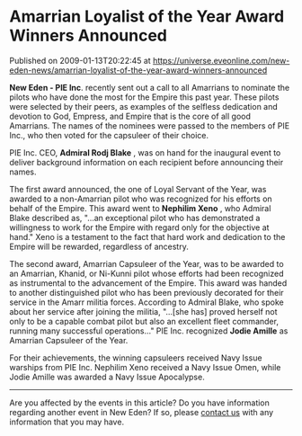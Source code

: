 # Amarrian Loyalist of the Year Award Winners Announced
Published on 2009-01-13T20:22:45 at https://universe.eveonline.com/new-eden-news/amarrian-loyalist-of-the-year-award-winners-announced

**New Eden - PIE Inc**. recently sent out a call to all Amarrians to nominate the pilots who have done the most for the Empire this past year.   These pilots were selected by their peers, as examples of the selfless dedication and devotion to God, Empress, and Empire that is the core of all good Amarrians. The names of the nominees were passed to the members of PIE Inc., who then voted for the capsuleer of their choice.

PIE Inc. CEO, **Admiral Rodj Blake** , was on hand for the inaugural event to deliver background information on each recipient before announcing their names.

The first award announced, the one of Loyal Servant of the Year, was awarded to a non-Amarrian pilot who was recognized for his efforts on behalf of the Empire.   This award went to **Nephilim Xeno** , who Admiral Blake described as, "...an exceptional pilot who has demonstrated a willingness to work for the Empire with regard only for the objective at hand."  Xeno is a testament to the fact that hard work and dedication to the Empire will be rewarded, regardless of ancestry.  

The second award, Amarrian Capsuleer of the Year, was to be awarded to an Amarrian, Khanid, or Ni-Kunni pilot whose efforts had been recognized as instrumental to the advancement of the Empire.  This award was handed to another distinguished pilot who has been previously decorated for their service in the Amarr militia forces.  According to Admiral Blake, who spoke about her service after joining the militia, "...[she has] proved herself not only to be a capable combat pilot but also an excellent fleet commander, running many successful operations..."  PIE Inc. recognized **Jodie Amille** as Amarrian Capsuleer of the Year.     

For their achievements, the winning capsuleers received Navy Issue warships from PIE Inc.  Nephilim Xeno received a Navy Issue Omen, while Jodie Amille was awarded a Navy Issue Apocalypse. 

 

* * *

Are you affected by the events in this article? Do you have information regarding another event in New Eden? If so, please [contact us](http://myeve.eve-online.com/news.asp?a=submitrp) with any information that you may have.
